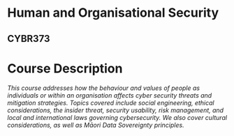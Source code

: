 # Human and Organisational Security
## CYBR373
# Course Description
*This course addresses how the behaviour and values of people as individuals or within an organisation affects cyber security threats and mitigation strategies. Topics covered include social engineering, ethical considerations, the insider threat, security usability, risk management, and local and international laws governing cybersecurity. We also cover cultural considerations, as well as Māori Data Sovereignty principles.*

